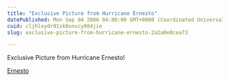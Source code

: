 ```yaml
---
title: "Exclusive Picture from Hurricane Ernesto"
datePublished: Mon Sep 04 2006 04:00:00 GMT+0000 (Coordinated Universal Time)
cuid: cljhleydr01sk0vnvcy084jie
slug: exclusive-picture-from-hurricane-ernesto-2a2a0e0cea73

---
```


Exclusive Picture from Hurricane Ernesto!

[Ernesto](http://kurtn.vox.com/library/photo/6a00c22520821e8e1d00c22524cc9c8fdb.html "Ernesto")